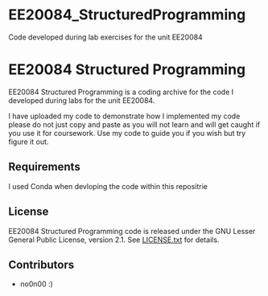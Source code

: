 # EE20084_StructuredProgramming
Code developed during lab exercises for the unit EE20084

EE20084 Structured Programming
=======

EE20084 Structured Programming is a coding archive for the code I developed during labs for the unit EE20084.

I have uploaded my code to demonstrate how I implemented my code please do not just copy and paste as you will not learn and will get caught if you use it for coursework. Use my code to guide you if you wish but try figure it out.

Requirements
------------
I used Conda when devloping the code within this repositrie

License
-------

EE20084 Structured Programming code is released under the GNU Lesser General Public
License, version 2.1. See [LICENSE.txt](LICENSE.txt) for details.

Contributors
------------

* no0n00 :)
